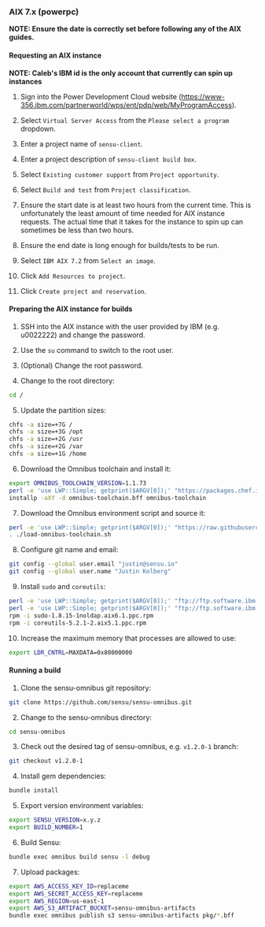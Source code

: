 ### AIX 7.x (powerpc)

**NOTE: Ensure the date is correctly set before following any of the AIX guides.**

#### Requesting an AIX instance

**NOTE: Caleb's IBM id is the only account that currently can spin up instances**

1. Sign into the Power Development Cloud website
(https://www-356.ibm.com/partnerworld/wps/ent/pdp/web/MyProgramAccess).

2. Select `Virtual Server Access` from the `Please select a program` dropdown.

3. Enter a project name of `sensu-client`.

4. Enter a project description of `sensu-client build box`.

5. Select `Existing customer support` from `Project opportunity`.

6. Select `Build and test` from `Project classification`.

7. Ensure the start date is at least two hours from the current time. This is
unfortunately the least amount of time needed for AIX instance requests. The
actual time that it takes for the instance to spin up can sometimes be less
than two hours.

8. Ensure the end date is long enough for builds/tests to be run.

9. Select `IBM AIX 7.2` from `Select an image`.

10. Click `Add Resources to project`.

11. Click `Create project and reservation`.

#### Preparing the AIX instance for builds

1. SSH into the AIX instance with the user provided by IBM (e.g. u0022222) and change the password.

2. Use the `su` command to switch to the root user.

3. (Optional) Change the root password.

4. Change to the root directory:

  ```sh
  cd /
  ```

5. Update the partition sizes:

  ```sh
  chfs -a size=+7G /
  chfs -a size=+3G /opt
  chfs -a size=+2G /usr
  chfs -a size=+2G /var
  chfs -a size=+1G /home
  ```

6. Download the Omnibus toolchain and install it:

  ```sh
  export OMNIBUS_TOOLCHAIN_VERSION=1.1.73
  perl -e 'use LWP::Simple; getprint($ARGV[0]);' "https://packages.chef.io/files/stable/omnibus-toolchain/${OMNIBUS_TOOLCHAIN_VERSION}/aix/7.1/omnibus-toolchain-${OMNIBUS_TOOLCHAIN_VERSION}-1.powerpc.bff" > omnibus-toolchain.bff
  installp -aXY -d omnibus-toolchain.bff omnibus-toolchain
  ```

7. Download the Omnibus environment script and source it:

  ```sh
  perl -e 'use LWP::Simple; getprint($ARGV[0]);' "https://raw.githubusercontent.com/sensu/sensu-omnibus/master/load-omnibus-toolchain.sh" > load-omnibus-toolchain.sh
  . ./load-omnibus-toolchain.sh
  ```

8. Configure git name and email:

  ```sh
  git config --global user.email "justin@sensu.io"
  git config --global user.name "Justin Kolberg"
  ```

9. Install `sudo` and `coreutils`:

  ```sh
  perl -e 'use LWP::Simple; getprint($ARGV[0]);' "ftp://ftp.software.ibm.com/aix/freeSoftware/aixtoolbox/RPMS/ppc/sudo/sudo-1.8.15-1noldap.aix6.1.ppc.rpm" > sudo-1.8.15-1noldap.aix6.1.ppc.rpm
  perl -e 'use LWP::Simple; getprint($ARGV[0]);' "ftp://ftp.software.ibm.com/aix/freeSoftware/aixtoolbox/RPMS/ppc/coreutils/coreutils-5.2.1-2.aix5.1.ppc.rpm" > coreutils-5.2.1-2.aix5.1.ppc.rpm
  rpm -i sudo-1.8.15-1noldap.aix6.1.ppc.rpm
  rpm -i coreutils-5.2.1-2.aix5.1.ppc.rpm
  ```

10. Increase the maximum memory that processes are allowed to use:

  ```sh
  export LDR_CNTRL=MAXDATA=0x80000000
  ```

#### Running a build

1. Clone the sensu-omnibus git repository:

  ```sh
  git clone https://github.com/sensu/sensu-omnibus.git
  ```

2. Change to the sensu-omnibus directory:

  ```sh
  cd sensu-omnibus
  ```
  
3. Check out the desired tag of sensu-omnibus, e.g. `v1.2.0-1` branch:

  ```sh
  git checkout v1.2.0-1
  ```

4. Install gem dependencies:

  ```sh
  bundle install
  ```

5. Export version environment variables:

  ```sh
  export SENSU_VERSION=x.y.z
  export BUILD_NUMBER=1
  ```

6. Build Sensu:

  ```sh
  bundle exec omnibus build sensu -l debug
  ```

7. Upload packages:

  ```sh
  export AWS_ACCESS_KEY_ID=replaceme
  export AWS_SECRET_ACCESS_KEY=replaceme
  export AWS_REGION=us-east-1
  export AWS_S3_ARTIFACT_BUCKET=sensu-omnibus-artifacts
  bundle exec omnibus publish s3 sensu-omnibus-artifacts pkg/*.bff
  ```
